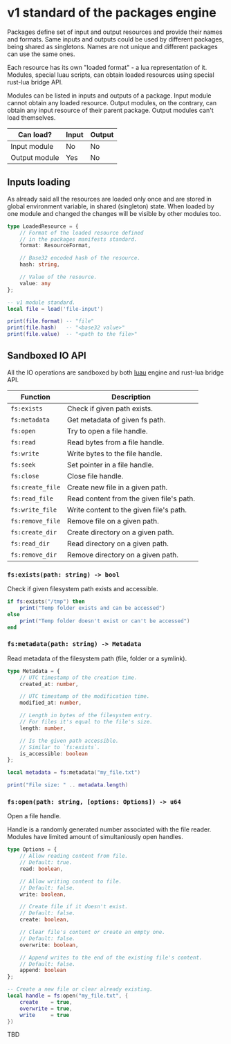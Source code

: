 # v1 standard of the packages engine

Packages define set of input and output resources and provide
their names and formats. Same inputs and outputs could be used
by different packages, being shared as singletons. Names are not
unique and different packages can use the same ones.

Each resource has its own "loaded format" - a lua representation
of it. Modules, special luau scripts, can obtain loaded resources
using special rust-lua bridge API.

Modules can be listed in inputs and outputs of a package. Input
module cannot obtain any loaded resource. Output modules, on the
contrary, can obtain any input resource of their parent package.
Output modules can't load themselves.

| Can load?     | Input | Output |
| ------------- | ----- | ------ |
| Input module  | No    | No     |
| Output module | Yes   | No     |

## Inputs loading

As already said all the resources are loaded only once and are stored
in global environment variable, in shared (singleton) state.
When loaded by one module and changed the changes will be visible
by other modules too.

```ts
type LoadedResource = {
    // Format of the loaded resource defined
    // in the packages manifests standard.
    format: ResourceFormat,

    // Base32 encoded hash of the resource.
    hash: string,

    // Value of the resource.
    value: any
};
```

```lua
-- v1 module standard.
local file = load('file-input')

print(file.format) -- "file"
print(file.hash)   -- "<base32 value>"
print(file.value)  -- "<path to the file>"
```

## Sandboxed IO API

All the IO operations are sandboxed by both [luau](https://luau.org) engine
and rust-lua bridge API.

| Function         | Description                              |
| ---------------- | ---------------------------------------- |
| `fs:exists`      | Check if given path exists.              |
| `fs:metadata`    | Get metadata of given fs path.           |
| `fs:open`        | Try to open a file handle.               |
| `fs:read`        | Read bytes from a file handle.           |
| `fs:write`       | Write bytes to the file handle.          |
| `fs:seek`        | Set pointer in a file handle.            |
| `fs:close`       | Close file handle.                       |
| `fs:create_file` | Create new file in a given path.         |
| `fs:read_file`   | Read content from the given file's path. |
| `fs:write_file`  | Write content to the given file's path.  |
| `fs:remove_file` | Remove file on a given path.             |
| `fs:create_dir`  | Create directory on a given path.        |
| `fs:read_dir`    | Read directory on a given path.          |
| `fs:remove_dir`  | Remove directory on a given path.        |

### `fs:exists(path: string) -> bool`

Check if given filesystem path exists and accessible.

```lua
if fs:exists("/tmp") then
    print("Temp folder exists and can be accessed")
else
    print("Temp folder doesn't exist or can't be accessed")
end
```

### `fs:metadata(path: string) -> Metadata`

Read metadata of the filesystem path (file, folder or a symlink).

```ts
type Metadata = {
    // UTC timestamp of the creation time.
    created_at: number,

    // UTC timestamp of the modification time.
    modified_at: number,

    // Length in bytes of the filesystem entry.
    // For files it's equal to the file's size.
    length: number,

    // Is the given path accessible.
    // Similar to `fs:exists`.
    is_accessible: boolean
};
```

```lua
local metadata = fs:metadata("my_file.txt")

print("File size: " .. metadata.length)
```

### `fs:open(path: string, [options: Options]) -> u64`

Open a file handle.

Handle is a randomly generated number associated with the file reader.
Modules have limited amount of simultaniously open handles.

```ts
type Options = {
    // Allow reading content from file.
    // Default: true.
    read: boolean,

    // Allow writing content to file.
    // Default: false.
    write: boolean,

    // Create file if it doesn't exist.
    // Default: false.
    create: boolean,

    // Clear file's content or create an empty one.
    // Default: false.
    overwrite: boolean,

    // Append writes to the end of the existing file's content.
    // Default: false.
    append: boolean
};
```

```lua
-- Create a new file or clear already existing.
local handle = fs:open("my_file.txt", {
    create    = true,
    overwrite = true,
    write     = true
})
```

TBD
